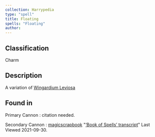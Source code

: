 ```yaml
---
collection: Harrypedia
type: "spell"
title: Floating
spells: "Floating"
author:
---
```


## Classification

Charm

## Description

A variation of [Wingardium Leviosa][]

[Wingardium Leviosa]: <wingardium leviosa/>

## Found in

Primary Cannon
: citation needed.

Secondary Cannon
: [magicscrapbook](https://magicscrapbook.tumblr.com/)
"[‘Book of Spells’ transcript](https://magicscrapbook.tumblr.com/post/162085200042/book-of-spells-transcript)"
Last Viewed 2021-09-30.
